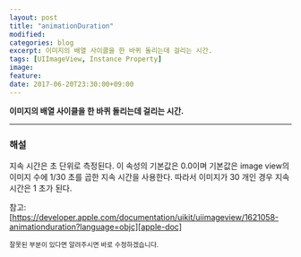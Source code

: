 ```yaml
---
layout: post
title: "animationDuration"
modified:
categories: blog
excerpt: 이미지의 배열 사이클을 한 바퀴 돌리는데 걸리는 시간.
tags: [UIImageView, Instance Property]
image:
feature:
date: 2017-06-20T23:30:00+09:00
---
```


**이미지의 배열 사이클을 한 바퀴 돌리는데 걸리는 시간.**

---
### 해설
지속 시간은 초 단위로 측정된다. 이 속성의 기본값은 0.0이며 기본값은 image view의 이미지 수에 1/30 초를 곱한 지속 시간을 사용한다. 따라서 이미지가 30 개인 경우 지속 시간은 1 초가 된다.

참고: [https://developer.apple.com/documentation/uikit/uiimageview/1621058-animationduration?language=objc][apple-doc]

<sub>잘못된 부분이 있다면 알려주시면 바로 수정하겠습니다.</sub>

[apple-doc]: https://developer.apple.com/documentation/uikit/uiimageview/1621058-animationduration?language=objc